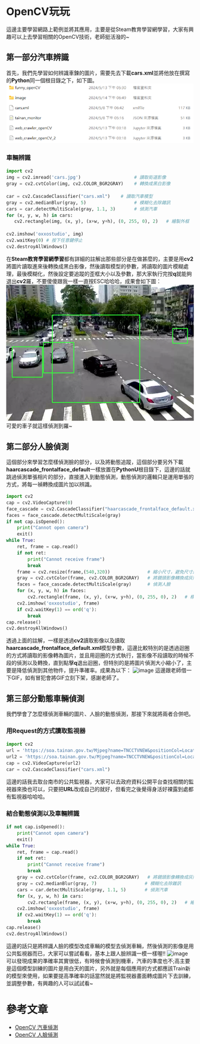 # OpenCV玩玩
這邊主要學習網路上範例並將其應用，主要是從Steam教育學習網學習，大家有興趣可以上去學習相關的OpenCV技術，老師挺活潑的~

## 第一部分汽車辨識
首先，我們先學習如何辨識車鍊的圖片，需要先去下載**cars.xml**並將他放在撰寫的**Python**同一個根目錄之下，如下圖。
![image](1.png)
 ### 車輛辨識
 ```python
import cv2
img = cv2.imread('cars.jpg')                    # 讀取街道影像
gray = cv2.cvtColor(img, cv2.COLOR_BGR2GRAY)    # 轉換成黑白影像

car = cv2.CascadeClassifier("cars.xml")    # 讀取汽車模型
gray = cv2.medianBlur(gray, 5)                  # 模糊化去除雜訊
cars = car.detectMultiScale(gray, 1.1, 3)       # 偵測汽車
for (x, y, w, h) in cars:
    cv2.rectangle(img, (x, y), (x+w, y+h), (0, 255, 0), 2)   # 繪製外框

cv2.imshow('oxxostudio', img)
cv2.waitKey(0) # 按下任意鍵停止
cv2.destroyAllWindows()
```
在**Steam教育學習網學習**都有詳細的註解出那些部分是在做甚麼的，主要是用**cv2**將圖片讀取進來後轉換成黑白影像，然後讀取模型的參數，將讀取的圖片模糊處理，最後模糊化，然後設定要追蹤的歪框大小以及參數，那大家執行完按**q**就能夠退出**cv2**羅，不要傻傻跟我一樣一直按ESC哈哈哈，成果會如下圖：
![image](2.png)
可愛的車子就這樣偵測到羅~
## 第二部分人臉偵測
這個部分來學習怎麼樣偵測臉的部分，以及將動態追蹤，這個部分要另外下載**haarcascade_frontalface_default**一樣放置在**PythonU**根目錄下，這邊的話就跳過偵測單張相片的部分，直接進入到動態偵測，動態偵測的邏輯只是運用單張的方式，將每一禎轉換成圖片加以辨識。
```python
import cv2
cap = cv2.VideoCapture(0)
face_cascade = cv2.CascadeClassifier("haarcascade_frontalface_default.xml")
faces = face_cascade.detectMultiScale(gray)
if not cap.isOpened():
    print("Cannot open camera")
    exit()
while True:
    ret, frame = cap.read()
    if not ret:
        print("Cannot receive frame")
        break
    frame = cv2.resize(frame,(540,320))              # 縮小尺寸，避免尺寸過大導致效能不好
    gray = cv2.cvtColor(frame, cv2.COLOR_BGR2GRAY)   # 將鏡頭影像轉換成灰階
    faces = face_cascade.detectMultiScale(gray)      # 偵測人臉
    for (x, y, w, h) in faces:
        cv2.rectangle(frame, (x, y), (x+w, y+h), (0, 255, 0), 2)   # 標記人臉
    cv2.imshow('oxxostudio', frame)
    if cv2.waitKey(1) == ord('q'):
        break
cap.release()
cv2.destroyAllWindows()
```
透過上面的註解，一樣是透過**cv2**讀取影像以及讀取**haarcascade_frontalface_default.xml**模型參數，這邊比較特別的是透過迴圈的方式將讀取的影像轉為圖片，並且用迴圈的方式執行，當影像不段讀取的時候不段的偵測以及轉換，直到點擊**q**退出迴圈，但特別的是將圖片偵測大小縮小了，主要是降低偵測到其他物件，提升準確率。成果為以下：
![image](image/1.gif)
這邊跟老師借一下GIF，如有冒犯會將GIF立刻下架，感謝老師了。
## 第三部分動態車輛偵測
我們學會了怎麼樣偵測車輛的圖片、人臉的動態偵測，那接下來就將兩者合併吧。
### 用Request的方式讀取監視器
```python
import cv2
url = 'https://soa.tainan.gov.tw/Mjpeg?name=TNCCTVNEW&positionCol=Location&positionName=%E5%B0%8F%E6%9D%B1%E8%B7%AF%E8%88%87%E4%B8%AD%E8%8F%AF%E6%9D%B1%E8%B7%AF%E4%B8%80%E6%AE%B5%E5%8F%A3%E5%8C%97%E6%A1%BF(%E5%90%91%E5%8D%97)&urlCol=url'
url2 = 'https://soa.tainan.gov.tw/Mjpeg?name=TNCCTVNEW&positionCol=Location&positionName=%E6%B0%91%E6%97%8F%E8%B7%AF%E4%B8%80%E6%AE%B5%E8%88%87%E5%89%8D%E9%8B%92%E8%B7%AF%E5%8F%A3%E8%A5%BF%E6%A1%BF(%E5%90%91%E6%9D%B1)&urlCol=url'
cap = cv2.VideoCapture(url2) 
car = cv2.CascadeClassifier("cars.xml")
```
這邊的話我去取台南市的公共監視器，大家可以去政府資料公開平台查找相關的監視器來換也可以，只要把**URL**改成自己的就好，但看完之後覺得身活好裸露到處都有監視器哈哈哈。
### 結合動態偵測以及車輛辨識
```python
if not cap.isOpened():
    print("Cannot open camera")
    exit()
while True:
    ret, frame = cap.read()
    if not ret:
        print("Cannot receive frame")
        break
    gray = cv2.cvtColor(frame, cv2.COLOR_BGR2GRAY)   # 將鏡頭影像轉換成灰階
    gray = cv2.medianBlur(gray, 7)                  # 模糊化去除雜訊
    cars = car.detectMultiScale(gray, 1.1, 5)       # 偵測汽車
    for (x, y, w, h) in cars:
        cv2.rectangle(frame, (x, y), (x+w, y+h), (0, 255, 0), 2)   # 繪製外框
    cv2.imshow('oxxostudio', frame)
    if cv2.waitKey(1) == ord('q'):
        break
cap.release()
cv2.destroyAllWindows() 
```
這邊的話只是將辨識人臉的模型改成車輛的模型去偵測車輛，然後偵測的影像是用公共監視器而已，大家可以嘗試看看，基本上跟人臉辨識一模一樣喔!!
![image](image/2.gif)
可以發現成果的準確率其實很低，有時候會偵測到機車，汽車的準度也不;高主要是這個模型訓練的圖片是用白天的圖片，另外就是每個應用的方式都應該Train新的模型來使用，如果要提高準確率的話當然就是將監視器畫面轉成圖片下去訓練，並調整參數，有興趣的人可以試試看~
# 參考文章
* [OpenCV 汽車偵測](https://steam.oxxostudio.tw/category/python/ai/ai-cars-dectection.html)
* [OpenCV 人臉偵測](https://steam.oxxostudio.tw/category/python/ai/ai-face-dectection.html)
